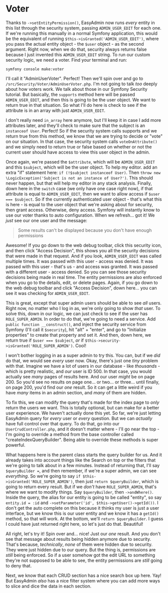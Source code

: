 # Voter

Thanks to `->setEntityPermission()`, EasyAdmin now runs *every* entity in this list through the security system, passing `ADMIN_USER_EDIT` for each one. If we're running this manually in a normal Symfony application, this would be the equivalent of running `$this->isGranted('ADMIN_USER_EDIT')`, where you pass the actual entity object - the `$user` object - as the second argument. Right now, when we do that, security always returns false because I just invented this `ADMIN_USER_EDIT` string. To run our custom security logic, we need a voter. Find your terminal and run:

```terminal
symfony console make:voter
```

I'll call it "AdminUserVoter". Perfect! Then we'll spin over and go to `/src/Security/Voter/AdminUserVoter.php`. I'm not going to talk *too* deeply about how voters work. We talk about those in our Symfony Security tutorial. But basically, the `supports` method here will be passed `ADMIN_USER_EDIT`, and then this is going to be the user object. We want to return true in that situation. So what I'll do here is check to see if the attribute is in an array with just `ADMIN_USER_EDIT`.

I don't really need `in_array` here anymore, but I'll keep it in case I add more attributes later, and they'll check to make sure that the subject is an `instanceof User`. Perfect! So if the security system calls supports and we return true from this method, we know that we are trying to decide or "vote" on our situation. In that case, the security system calls `voteOnAttribute()` and we simply need to return true or false based on whether or not the current user should have access to view this user object in the admin.

Once again, we're passed the `$attribute`, which will be `ADMIN_USER_EDIT` and this `$subject`, which will be the user object. To help my editor. add an extra "if" statement here: `if (!$subject instanceof User)`. Then `throw new \LogicException('Subject is not an instance of User?')`. This should never happen, but that will help my editor in any stack analysis. Finally, down here in the `switch` case (we only have one case right now), if that attribute is equal to `ADMIN_USER_EDIT`, then we want to allow access if `$user === $subject`. So if the currently authenticated user object - that's what this is here - is equal to the user object that we're asking about for security, then grant access. Otherwise, deny access. Symfony will instantly know to use our voter thanks to auto configuration. When we refresh... got it! We *just* see our one user and the message:

> Some results can't be displayed because you don't have
> enough permissions

Awesome! If you go down to the web debug toolbar, click this security icon, and then click "Access Decision", this shows you all the security decisions that were made in that request. And if you look, `ADMIN_USER_EDIT` was called multiple times. It was passed with this user - access was denied. It was passed with this user - that's us - and access was granted. It was passed with a different user - access denied. So you can see those security decisions being made in real time. The entity permissions are also enforced when you go to the details, edit, or delete pages. Again, if you go down to the web debug toolbar and click "Access Decision", down here... you can see it was checking for `ADMIN_USER_EDIT`.

This is great, except that super admin users should be able to see *all* users. Right now, no matter who I log in as, we're only going to show *that* user. To solve this, down in our logic, we can just check to see if the user has `ROLE_SUPER_ADMIN`. In order to do that, we're going to need a service. Add `public function __construct()`, and inject the security service from Symfony (I'll call it `$security`), hit "alt" + "enter", and go to "Initialize properties" to create that property and set it. And then, down here, we return true if `$user === $subject`, *or* if `$this->security->isGranted('ROLE_SUPER_ADMIN')`. Cool!

I won't bother logging in as a super admin to try this. You can, but if we *did* do that, we would see *every* user now. Okay, there's just one *tiny* problem with that. Imagine we have a lot of users in our database - like *thousands* - which is pretty realistic, and *our* user is ID 500. In that case, you would actually see *many* pages of results here. And our user *might* be on page 200. So you'd see no results on page one... or two... or three... until finally, on page 200, you'd find our *one* result. So it can get a little weird if you have *many* items in an admin section, and *many* of them are hidden.

To fix this, we can modify the query that's made for the index page to *only* return the users we want. This is totally optional, but can make for a better user experience. We haven't actually done this yet. So far, we're just letting EasyAdmin query for *every* user or *every* question. But we can *actually* have full control over that query. To do that, go into our `UserCrudController.php`, and it doesn't matter where - I'll go near the top - I'm going to override a method from the base controller called "createIndexQueryBuilder". Being able to override these methods is super powerful.

What happens here is the parent class starts the query builder for us. And it already takes into account things like the Search on top or the filters that we're going to talk about in a few minutes. Instead of returning that, I'll say `$queryBuilder =`, and then remember, if we're a super admin, we can see *everything*. So we're going to say `if $this->isGranted('ROLE_SUPER_ADMIN')`, then just `return $queryBuilder`, which is going to return every result. But if we *don't* have `ROLE_SUPER_ADMIN`, that's where we want to modify things. Say `$queryBuilder`, then `->andWhere()`. Inside the query, the alias for our entity is going to be called "entity", so say `entity.id = :id` and `->setParameter('id', $this->getUser()->getId())`. I don't get the auto complete on this because it thinks my user is just a user interface, but we know this is our user entity and we know it has a `getId()` method, so that will work. At the bottom, we'll `return $queryBuilder`. I guess I could have just returned right here, so let's just do that. Beautiful!

All right, let's try it! Spin over and... nice! Just our *one* result. And you don't see that message about results being hidden anymore due to security. That's because, *technically*, *none* of them were hidden due to security. They were just hidden due to our query. But the thing is, permissions are *still* being enforced. So if a user somehow got the edit URL to something they're not supposed to be able to see, the entity permissions are *still* going to deny that.

Next, we know that each CRUD section has a nice search box up here. Yay! But EasyAdmin *also* has a nice filter system where you can add more ways to slice and dice the data in each section.
